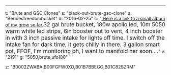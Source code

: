 ---
t: "Brute and GSC Clones"
s: "black-out-brute-gsc-clone"
a: "Berniesfreedombucket"
d: "2016-02-25"
c: "<a href='http://imgur.com/a/AcMIW'> Here is a link to a small album of my grow so far.</a><span style='font-size: 17.2px;line-heighg: 1.6em'>32 gal brute bucket, 180w apollo led, 10m 5050 warm white led strips, 6in booster out to vent, 4 inch booster in with 3 inch passive intake for lights off time. I switch off the intake fan for dark time, it gets chilly in there. 3 gallon smart pot, FFOF, I'm monitoring ph, I want to manifold her soon....</span>"
v: "2191"
g: "5050,brute,ufo180"

z: "B0002ZWABA,B00FGFW0XO,B01B7BBEGO,B01C82SZRM"
